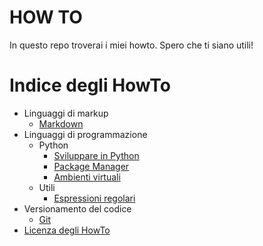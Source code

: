 HOW TO
======

In questo repo troverai i miei howto.
Spero che ti siano utili!

<!-- toc -->
Indice degli HowTo
======

- Linguaggi di markup
  * [Markdown](https://github.com/glimardo/howto/blob/master/markdown.md)
- Linguaggi di programmazione  
  * Python
    + [Sviluppare in Python](https://github.com/glimardo/howto/blob/master/python.md)
    +  [Package Manager](https://github.com/glimardo/howto/blob/master/python_package_manager.md)
    +  [Ambienti virtuali](https://github.com/glimardo/howto/blob/master/python_virtual_env.md)
  * Utili
    + [Espressioni regolari](https://github.com/glimardo/howto/blob/master/regex.md)  
- Versionamento del codice
  * [Git](https://github.com/glimardo/howto/blob/master/git.md)  
- [Licenza degli HowTo](https://github.com/glimardo/howto/blob/master/LICENSE)

<!-- /toc -->

